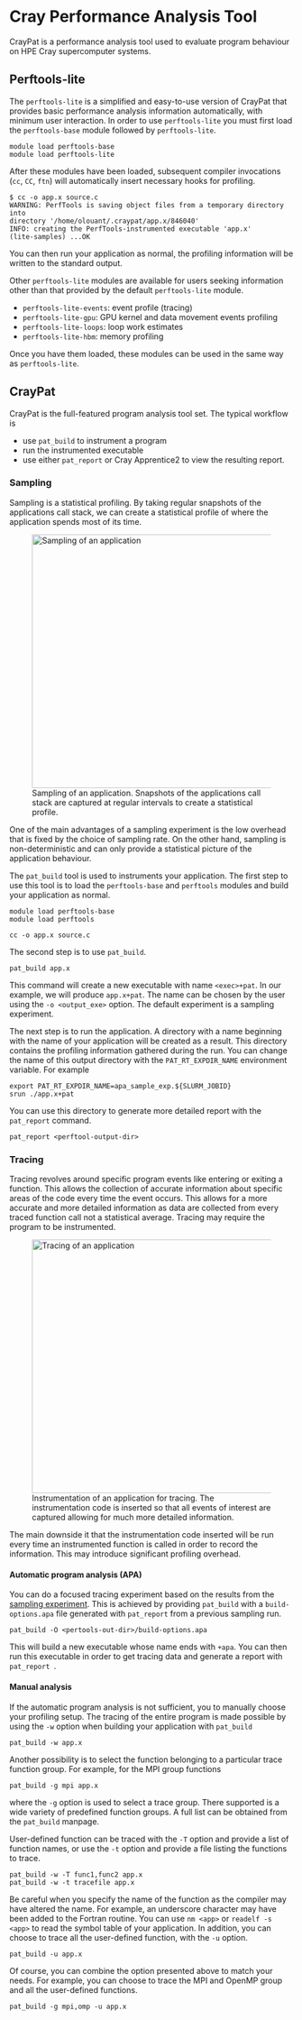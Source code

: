 # Cray Performance Analysis Tool

[sampling]: #sampling
[lite]: #perftools-lite

CrayPat is a performance analysis tool used to evaluate program behaviour on 
HPE Cray supercomputer systems.

## Perftools-lite

The `perftools-lite` is a simplified and easy-to-use version of CrayPat that 
provides basic performance analysis information automatically, with minimum user 
interaction. In order to use `perftools-lite` you must first load the 
`perftools-base` module followed by `perftools-lite`.

```
module load perftools-base
module load perftools-lite
```

After these modules have been loaded, subsequent compiler invocations (`cc`, 
`CC`, `ftn`) will automatically insert necessary hooks for profiling. 

```
$ cc -o app.x source.c 
WARNING: PerfTools is saving object files from a temporary directory into
directory '/home/olouant/.craypat/app.x/846040'
INFO: creating the PerfTools-instrumented executable 'app.x' 
(lite-samples) ...OK
```

You can then run your application as normal, the profiling information will 
be written to the standard output.

Other `perftools-lite` modules are available for users seeking information other
than that provided by the default `perftools-lite` module.

- `perftools-lite-events`: event profile (tracing)
- `perftools-lite-gpu`: GPU kernel and data movement events profiling
- `perftools-lite-loops`: loop work estimates
- `perftools-lite-hbm`: memory profiling

Once you have them loaded, these modules can be used in the same way as 
`perftools-lite`.

## CrayPat

CrayPat is the full-featured program analysis tool set. The typical workflow is 

- use `pat_build` to instrument a program
- run the instrumented executable
- use either `pat_report` or Cray Apprentice2 to view the resulting report.

### Sampling

Sampling is a statistical profiling. By taking regular snapshots of the 
applications call stack, we can create a statistical profile of where the 
application spends most of its  time.

<figure>
  <img 
    src="/assets/images/sampling.svg" 
    width="450"
    alt="Sampling of an application"
  >
  <figcaption>
    Sampling of an application. Snapshots of the applications call stack are 
    captured at regular intervals to create a statistical profile.
  </figcaption>
</figure>


One of the main advantages of a sampling 
experiment is the low overhead that is fixed by the choice of sampling rate. 
On the other hand, sampling is non-deterministic and can only provide a 
statistical picture of the application behaviour.

The `pat_build` tool is used to instruments your application. The first step
to use this tool is to load the `perftools-base` and `perftools` modules and 
build your application as normal.

```
module load perftools-base
module load perftools

cc -o app.x source.c
```

The second step is to use `pat_build`.

```
pat_build app.x
```

This command will create a new executable with name `<exec>+pat`. In our 
example, we will produce `app.x+pat`. The name can be chosen by the user using
the `-o <output_exe>` option. The default experiment is a sampling experiment.

The next step is to run the application. A directory with a name beginning with 
the name of your application will be created as a result. This directory 
contains the profiling information gathered during the run. You can change the 
name of this output directory with the `PAT_RT_EXPDIR_NAME` environment 
variable. For example

```
export PAT_RT_EXPDIR_NAME=apa_sample_exp.${SLURM_JOBID}
srun ./app.x+pat
```

You can use this directory to generate more detailed report with the 
`pat_report` command.

```
pat_report <perftool-output-dir>
```

### Tracing

Tracing revolves around specific program events like entering or exiting a 
function. This allows the collection of accurate information about specific 
areas of the code every time the event occurs. This allows for a more accurate 
and more detailed information as data are collected from every traced function 
call not a statistical average. Tracing may require the program to be 
instrumented. 

<figure>
  <img 
    src="/assets/images/tracing.svg" 
    width="450"
    alt="Tracing of an application"
  >
  <figcaption>
    Instrumentation of an application for tracing. The instrumentation code is
    inserted so that all events of interest are captured allowing for much more 
    detailed information.
  </figcaption>
</figure>

The main downside it that the instrumentation code inserted will be run every 
time an instrumented function is called in order to record the information. 
This may introduce significant profiling overhead.

#### Automatic program analysis (APA)

You can do a focused tracing experiment based on the results from the 
[sampling experiment][sampling]. This is achieved by providing `pat_build` with
a `build-options.apa` file generated with `pat_report` from a previous sampling 
run.

```
pat_build -O <pertools-out-dir>/build-options.apa
```

This will build a new executable whose name ends with `+apa`. You can then run 
this executable in order to get tracing data and generate a report with
`pat_report `.

#### Manual analysis

If the automatic program analysis is not sufficient, you to manually choose your
profiling setup. The tracing of the entire program is made possible by using the
`-w` option when building your application with `pat_build`

```
pat_build -w app.x
```

Another possibility is to select the function belonging to a particular trace 
function group. For example, for the MPI group functions

```
pat_build -g mpi app.x
```

where the `-g` option is used to select a trace group. There supported is a wide 
variety of predefined function groups. A full list can be obtained from the 
`pat_build` manpage.

User-defined function can be traced with the `-T` option and provide a list of
function names, or use the `-t` option and provide a file listing the functions
to trace. 

```
pat_build -w -T func1,func2 app.x
pat_build -w -t tracefile app.x
```

Be careful when you specify the name of the function as the compiler may have 
altered the name. For example, an underscore character may have been added to the
Fortran routine. You can use `nm <app>` or `readelf -s <app>` to read the symbol
table of your application. In addition, you can choose to trace all the 
user-defined function, with the `-u` option.

```
pat_build -u app.x
```

Of course, you can combine the option presented above to match your needs. For 
example, you can choose to trace the MPI and OpenMP group and all the 
user-defined functions.

```
pat_build -g mpi,omp -u app.x
```
